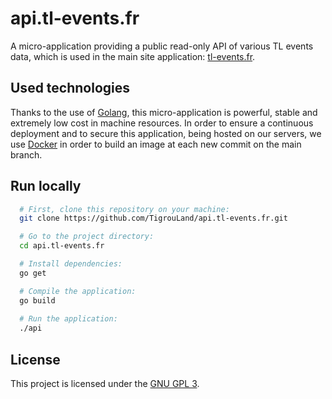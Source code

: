 # api.tl-events.fr

A micro-application providing a public read-only API of various TL events data, which is used in the main site application: [tl-events.fr](https://github.com/TigrouLand/tl-events.fr).

## Used technologies

Thanks to the use of [Golang](https://go.dev/), this micro-application is powerful, stable and extremely low cost in machine resources. In order to ensure a continuous deployment and to secure this application, being hosted on our servers, we use [Docker](https://www.docker.com/) in order to build an image at each new commit on the main branch.
## Run locally

```bash
  # First, clone this repository on your machine:
  git clone https://github.com/TigrouLand/api.tl-events.fr.git

  # Go to the project directory:
  cd api.tl-events.fr

  # Install dependencies:
  go get

  # Compile the application:
  go build
  
  # Run the application:
  ./api
```

## License
This project is licensed under the [GNU GPL 3](https://github.com/TigrouLand/api.tl-events.fr/blob/main/LICENCE).

